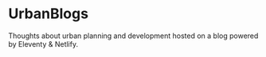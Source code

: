 # UrbanBlogs
Thoughts about urban planning and development hosted on a blog powered by Eleventy &amp; Netlify.
